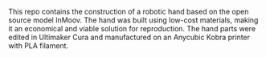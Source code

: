 This repo contains the construction of a robotic hand based on the open source model InMoov. The hand was built
using low-cost materials, making it an economical and viable solution for reproduction. The hand parts were edited
in Ultimaker Cura and manufactured on an Anycubic Kobra printer with PLA filament.
